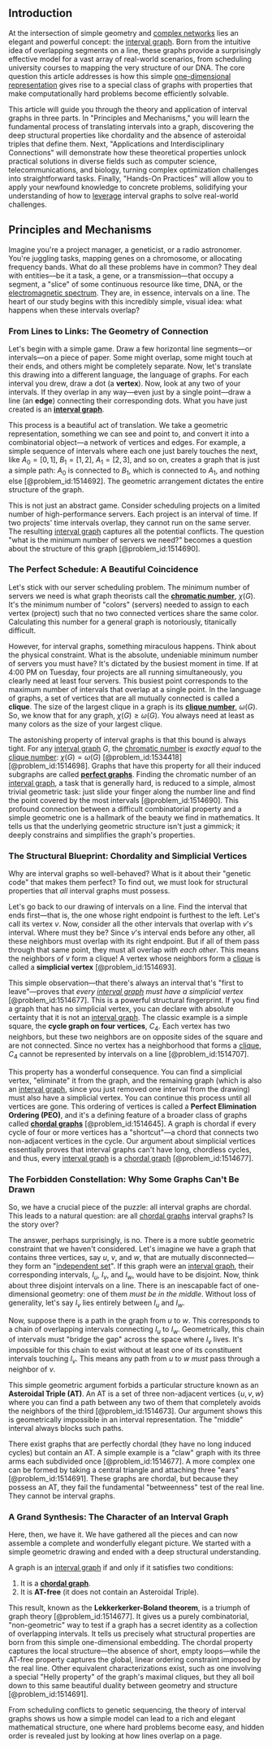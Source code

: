 ## Introduction
At the intersection of simple geometry and [complex networks](@article_id:261201) lies an elegant and powerful concept: the [interval graph](@article_id:263161). Born from the intuitive idea of overlapping segments on a line, these graphs provide a surprisingly effective model for a vast array of real-world scenarios, from scheduling university courses to mapping the very structure of our DNA. The core question this article addresses is how this simple [one-dimensional representation](@article_id:136015) gives rise to a special class of graphs with properties that make computationally hard problems become efficiently solvable.

This article will guide you through the theory and application of interval graphs in three parts. In "Principles and Mechanisms," you will learn the fundamental process of translating intervals into a graph, discovering the deep structural properties like chordality and the absence of asteroidal triples that define them. Next, "Applications and Interdisciplinary Connections" will demonstrate how these theoretical properties unlock practical solutions in diverse fields such as computer science, telecommunications, and biology, turning complex optimization challenges into straightforward tasks. Finally, "Hands-On Practices" will allow you to apply your newfound knowledge to concrete problems, solidifying your understanding of how to [leverage](@article_id:172073) interval graphs to solve real-world challenges.

## Principles and Mechanisms

Imagine you're a project manager, a geneticist, or a radio astronomer. You're juggling tasks, mapping genes on a chromosome, or allocating frequency bands. What do all these problems have in common? They deal with entities—be it a task, a gene, or a transmission—that occupy a segment, a "slice" of some continuous resource like time, DNA, or the [electromagnetic spectrum](@article_id:147071). They are, in essence, intervals on a line. The heart of our study begins with this incredibly simple, visual idea: what happens when these intervals overlap?

### From Lines to Links: The Geometry of Connection

Let's begin with a simple game. Draw a few horizontal line segments—or intervals—on a piece of paper. Some might overlap, some might touch at their ends, and others might be completely separate. Now, let's translate this drawing into a different language, the language of graphs. For each interval you drew, draw a dot (a **vertex**). Now, look at any two of your intervals. If they overlap in any way—even just by a single point—draw a line (an **edge**) connecting their corresponding dots. What you have just created is an **[interval graph](@article_id:263161)**.

This process is a beautiful act of translation. We take a geometric representation, something we can see and point to, and convert it into a combinatorial object—a network of vertices and edges. For example, a simple sequence of intervals where each one just barely touches the next, like $A_0 = [0,1]$, $B_1 = [1,2]$, $A_1 = [2,3]$, and so on, creates a graph that is just a simple path: $A_0$ is connected to $B_1$, which is connected to $A_1$, and nothing else [@problem_id:1514692]. The geometric arrangement dictates the entire structure of the graph.

This is not just an abstract game. Consider scheduling projects on a limited number of high-performance servers. Each project is an interval of time. If two projects' time intervals overlap, they cannot run on the same server. The resulting [interval graph](@article_id:263161) captures all the potential conflicts. The question "what is the minimum number of servers we need?" becomes a question about the structure of this graph [@problem_id:1514690].

### The Perfect Schedule: A Beautiful Coincidence

Let's stick with our server scheduling problem. The minimum number of servers we need is what graph theorists call the **[chromatic number](@article_id:273579)**, $\chi(G)$. It's the minimum number of "colors" (servers) needed to assign to each vertex (project) such that no two connected vertices share the same color. Calculating this number for a general graph is notoriously, titanically difficult.

However, for interval graphs, something miraculous happens. Think about the physical constraint. What is the absolute, undeniable minimum number of servers you must have? It's dictated by the busiest moment in time. If at 4:00 PM on Tuesday, four projects are all running simultaneously, you clearly need at least four servers. This busiest point corresponds to the maximum number of intervals that overlap at a single point. In the language of graphs, a set of vertices that are all mutually connected is called a **clique**. The size of the largest clique in a graph is its **[clique number](@article_id:272220)**, $\omega(G)$. So, we know that for any graph, $\chi(G) \geq \omega(G)$. You always need at least as many colors as the size of your largest clique.

The astonishing property of interval graphs is that this bound is always tight. For any [interval graph](@article_id:263161) $G$, the [chromatic number](@article_id:273579) is *exactly equal* to the [clique number](@article_id:272220): $\chi(G) = \omega(G)$ [@problem_id:1534418] [@problem_id:1514698]. Graphs that have this property for all their induced subgraphs are called **[perfect graphs](@article_id:275618)**. Finding the chromatic number of an [interval graph](@article_id:263161), a task that is generally hard, is reduced to a simple, almost trivial geometric task: just slide your finger along the number line and find the point covered by the most intervals [@problem_id:1514690]. This profound connection between a difficult combinatorial property and a simple geometric one is a hallmark of the beauty we find in mathematics. It tells us that the underlying geometric structure isn't just a gimmick; it deeply constrains and simplifies the graph's properties.

### The Structural Blueprint: Chordality and Simplicial Vertices

Why are interval graphs so well-behaved? What is it about their "genetic code" that makes them perfect? To find out, we must look for structural properties that *all* interval graphs must possess.

Let's go back to our drawing of intervals on a line. Find the interval that ends first—that is, the one whose right endpoint is furthest to the left. Let's call its vertex $v$. Now, consider all the other intervals that overlap with $v$'s interval. Where must they be? Since $v$'s interval ends before any other, all these neighbors must overlap with its right endpoint. But if all of them pass through that same point, they must all overlap *with each other*. This means the neighbors of $v$ form a clique! A vertex whose neighbors form a [clique](@article_id:275496) is called a **simplicial vertex** [@problem_id:1514693].

This simple observation—that there's always an interval that's "first to leave"—proves that *every [interval graph](@article_id:263161) must have a simplicial vertex* [@problem_id:1514677]. This is a powerful structural fingerprint. If you find a graph that has no simplicial vertex, you can declare with absolute certainty that it is not an [interval graph](@article_id:263161). The classic example is a simple square, the **cycle graph on four vertices**, $C_4$. Each vertex has two neighbors, but these two neighbors are on opposite sides of the square and are not connected. Since no vertex has a neighborhood that forms a [clique](@article_id:275496), $C_4$ cannot be represented by intervals on a line [@problem_id:1514707].

This property has a wonderful consequence. You can find a simplicial vertex, "eliminate" it from the graph, and the remaining graph (which is also an [interval graph](@article_id:263161), since you just removed one interval from the drawing) must also have a simplicial vertex. You can continue this process until all vertices are gone. This ordering of vertices is called a **Perfect Elimination Ordering (PEO)**, and it's a defining feature of a broader class of graphs called **[chordal graphs](@article_id:275215)** [@problem_id:1514645]. A graph is chordal if every cycle of four or more vertices has a "shortcut"—a chord that connects two non-adjacent vertices in the cycle. Our argument about simplicial vertices essentially proves that interval graphs can't have long, chordless cycles, and thus, every [interval graph](@article_id:263161) is a [chordal graph](@article_id:267455) [@problem_id:1514677].

### The Forbidden Constellation: Why Some Graphs Can't Be Drawn

So, we have a crucial piece of the puzzle: all interval graphs are chordal. This leads to a natural question: are all [chordal graphs](@article_id:275215) interval graphs? Is the story over?

The answer, perhaps surprisingly, is no. There is a more subtle geometric constraint that we haven't considered. Let's imagine we have a graph that contains three vertices, say $u$, $v$, and $w$, that are mutually disconnected—they form an "[independent set](@article_id:264572)". If this graph were an [interval graph](@article_id:263161), their corresponding intervals, $I_u$, $I_v$, and $I_w$, would have to be disjoint. Now, think about three disjoint intervals on a line. There is an inescapable fact of one-dimensional geometry: one of them *must be in the middle*. Without loss of generality, let's say $I_v$ lies entirely between $I_u$ and $I_w$.

Now, suppose there is a path in the graph from $u$ to $w$. This corresponds to a chain of overlapping intervals connecting $I_u$ to $I_w$. Geometrically, this chain of intervals must "bridge the gap" across the space where $I_v$ lives. It's impossible for this chain to exist without at least one of its constituent intervals touching $I_v$. This means any path from $u$ to $w$ *must* pass through a neighbor of $v$.

This simple geometric argument forbids a particular structure known as an **Asteroidal Triple (AT)**. An AT is a set of three non-adjacent vertices $\{u, v, w\}$ where you can find a path between any two of them that completely avoids the neighbors of the third [@problem_id:1514673]. Our argument shows this is geometrically impossible in an interval representation. The "middle" interval always blocks such paths.

There exist graphs that are perfectly chordal (they have no long induced cycles) but contain an AT. A simple example is a "claw" graph with its three arms each subdivided once [@problem_id:1514677]. A more complex one can be formed by taking a central triangle and attaching three "ears" [@problem_id:1514691]. These graphs are chordal, but because they possess an AT, they fail the fundamental "betweenness" test of the real line. They cannot be interval graphs.

### A Grand Synthesis: The Character of an Interval Graph

Here, then, we have it. We have gathered all the pieces and can now assemble a complete and wonderfully elegant picture. We started with a simple geometric drawing and ended with a deep structural understanding.

A graph is an [interval graph](@article_id:263161) if and only if it satisfies two conditions:
1.  It is a **[chordal graph](@article_id:267455)**.
2.  It is **AT-free** (it does not contain an Asteroidal Triple).

This result, known as the **Lekkerkerker-Boland theorem**, is a triumph of graph theory [@problem_id:1514677]. It gives us a purely combinatorial, "non-geometric" way to test if a graph has a secret identity as a collection of overlapping intervals. It tells us precisely what structural properties are born from this simple one-dimensional embedding. The chordal property captures the local structure—the absence of short, empty loops—while the AT-free property captures the global, linear ordering constraint imposed by the real line. Other equivalent characterizations exist, such as one involving a special "Helly property" of the graph's maximal cliques, but they all boil down to this same beautiful duality between geometry and structure [@problem_id:1514691].

From scheduling conflicts to genetic sequencing, the theory of interval graphs shows us how a simple model can lead to a rich and elegant mathematical structure, one where hard problems become easy, and hidden order is revealed just by looking at how lines overlap on a page.